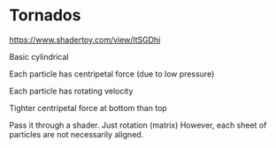 # Tornados

https://www.shadertoy.com/view/ltSGDhi

Basic cylindrical

Each particle has centripetal force (due to low pressure)

Each particle has rotating velocity

Tighter centripetal force at bottom than top



Pass it through a shader. Just rotation (matrix)
However, each sheet of particles are not necessarily aligned.

